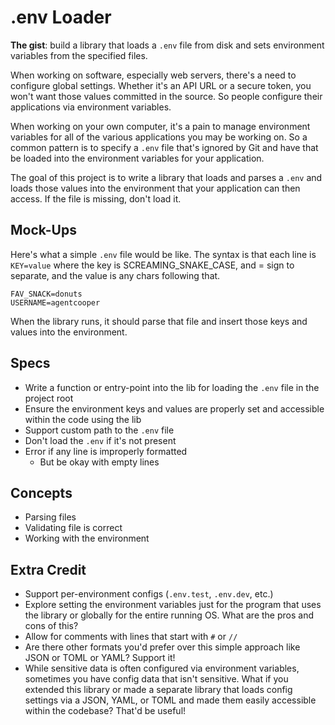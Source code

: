 # .env Loader

**The gist**: build a library that loads a `.env` file from disk and sets environment variables from the specified files.

When working on software, especially web servers, there's a need to configure global settings. Whether it's an API URL or a secure token, you won't want those values committed in the source. So people configure their applications via environment variables.

When working on your own computer, it's a pain to manage environment variables for all of the various applications you may be working on. So a common pattern is to specify a `.env` file that's ignored by Git and have that be loaded into the environment variables for your application.

The goal of this project is to write a library that loads and parses a `.env` and loads those values into the environment that your application can then access. If the file is missing, don't load it.

## Mock-Ups

Here's what a simple `.env` file would be like. The syntax is that each line is `KEY=value` where the key is SCREAMING_SNAKE_CASE, and = sign to separate, and the value is any chars following that.

```
FAV_SNACK=donuts
USERNAME=agentcooper
```

When the library runs, it should parse that file and insert those keys and values into the environment.

## Specs

- Write a function or entry-point into the lib for loading the `.env` file in the project root
- Ensure the environment keys and values are properly set and accessible within the code using the lib
- Support custom path to the `.env` file
- Don't load the `.env` if it's not present
- Error if any line is improperly formatted
    - But be okay with empty lines

## Concepts

- Parsing files
- Validating file is correct
- Working with the environment

## Extra Credit

- Support per-environment configs (`.env.test`, `.env.dev`, etc.)
- Explore setting the environment variables just for the program that uses the library or globally for the entire running OS. What are the pros and cons of this?
- Allow for comments with lines that start with `#` or `//`
- Are there other formats you'd prefer over this simple approach like JSON or TOML or YAML? Support it!
- While sensitive data is often configured via environment variables, sometimes you have config data that isn't sensitive. What if you extended this library or made a separate library that loads config settings via a JSON, YAML, or TOML and made them easily accessible within the codebase? That'd be useful!
